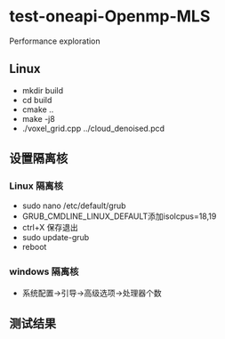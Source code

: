 # test-oneapi-Openmp-MLS
Performance exploration

## Linux
* mkdir build
* cd build
* cmake ..
* make -j8
* ./voxel_grid.cpp ../cloud_denoised.pcd

## 设置隔离核
### Linux 隔离核
* sudo nano /etc/default/grub
* GRUB_CMDLINE_LINUX_DEFAULT添加isolcpus=18,19
* ctrl+X 保存退出
* sudo update-grub
* reboot
### windows 隔离核
* 系统配置->引导->高级选项->处理器个数

## 测试结果
